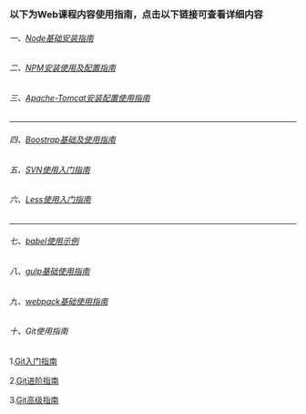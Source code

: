 ### 以下为Web课程内容使用指南，点击以下链接可查看详细内容
###### 一、[Node基础安装指南](http://note.youdao.com/noteshare?id=48596d883e7808a06986328b55a57fc3)

###### 二、[NPM安装使用及配置指南](http://note.youdao.com/noteshare?id=068561c56c7161753b0742c01142ba31)

###### 三、[Apache-Tomcat安装配置使用指南](http://note.youdao.com/noteshare?id=90944ec8a288b4b1154a2d11df2974be)

---

###### 四、[Boostrap基础及使用指南](http://note.youdao.com/noteshare?id=36714cf7c43597ba34a3e156fe48fa4a)

###### 五、[SVN使用入门指南](http://note.youdao.com/noteshare?id=40c2fec061b432b402c852be7d4a7ba2)

###### 六、[Less使用入门指南](http://note.youdao.com/noteshare?id=6d8825e839b3bd845926412441c90c6e)

---

###### 七、[babel使用示例](http://note.youdao.com/noteshare?id=f1e29531fb1a6c6882f53fc43dbb80a0)

###### 八、[gulp基础使用指南](http://note.youdao.com/noteshare?id=30dbe5c24d3c08416acac33d9ce08647)

###### 九、[webpack基础使用指南](http://note.youdao.com/noteshare?id=2c46748befdd39cf6aebc0aeb6390768)

###### 十、Git使用指南
1.[Git入门指南](http://note.youdao.com/noteshare?id=0b470f367d71380e7199da461cc9fd93)

2.[Git进阶指南](http://note.youdao.com/noteshare?id=3ff068e7d49acb66b0ddfac169796086)

3.[Git高级指南](http://note.youdao.com/noteshare?id=d1e1a3c698badbd1bf5ae03ce2be9338)
